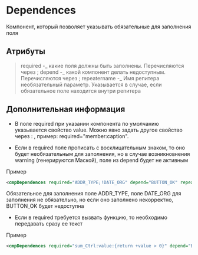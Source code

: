 # Dependences

Компонент, который позволяет указывать обязательные для заполнения поля

## Атрибуты

> required -_ какие поля должны быть заполнены. Перечисляются через ;
> depend -_ какой компонент делать недоступным. Перечисляются через ;
> repeatername -_ Имя репитера необязательный параметр. Указывается в случае, если обязательное поле находится внутри репитера


## Дополнительная информация

* В поле required при указании компонента по умолчанию указывается свойство value. Можно явно задать другое свойство через : , пример: required="member:caption".

* Если  в required поле прописать с восклицательным знаком, то оно будет необязательным для заполнения, но в случае возникновнения warning (генерируются Маской), поле из depend будет не активным

Пример

```xml
<cmpDependences required="ADDR_TYPE;!DATE_ORG" depend="BUTTON_OK" repeatername="repAddr"/>
```
Обязательное для заполнения поле ADDR_TYPE, поле DATE_ORG для заполнения не обязательно, но если оно заполнено некорректно, BUTTON_OK будет недоступна

* Если в required требуется вызвать функцию, то необходимо передавать сразу ее текст

Пример

```xml
<cmpDependences required="sum_Ctrl:value:{return +value > 0}" depend="BUTTON_OK"/>
```

